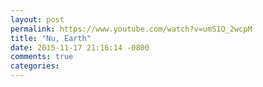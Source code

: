 ```yaml
---
layout: post
permalink: https://www.youtube.com/watch?v=umS1Q_2wcpM
title: "Nu, Earth"
date: 2015-11-17 21:16:14 -0800
comments: true
categories: 
---
```

